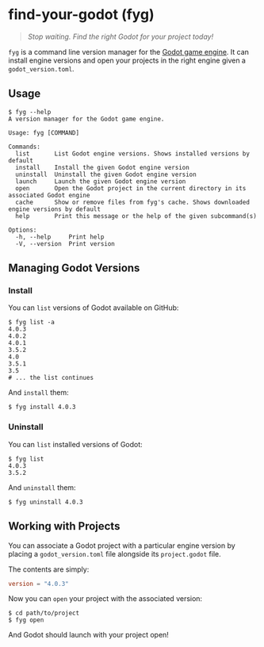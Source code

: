 # find-your-godot (fyg)

> _Stop waiting. Find the right Godot for your project today!_

`fyg` is a command line version manager for the [Godot game engine]. It can install engine versions
and open your projects in the right engine given a `godot_version.toml`.

[Godot game engine]: https://godotengine.org/

## Usage

```
$ fyg --help
A version manager for the Godot game engine.

Usage: fyg [COMMAND]

Commands:
  list       List Godot engine versions. Shows installed versions by default
  install    Install the given Godot engine version
  uninstall  Uninstall the given Godot engine version
  launch     Launch the given Godot engine version
  open       Open the Godot project in the current directory in its associated Godot engine
  cache      Show or remove files from fyg's cache. Shows downloaded engine versions by default
  help       Print this message or the help of the given subcommand(s)

Options:
  -h, --help     Print help
  -V, --version  Print version
```

## Managing Godot Versions
### Install
You can `list` versions of Godot available on GitHub:
```
$ fyg list -a
4.0.3
4.0.2
4.0.1
3.5.2
4.0
3.5.1
3.5
# ... the list continues
```

And `install` them:
```
$ fyg install 4.0.3
```

### Uninstall
You can `list` installed versions of Godot:
```
$ fyg list
4.0.3
3.5.2
```

And `uninstall` them:
```
$ fyg uninstall 4.0.3
```

## Working with Projects
You can associate a Godot project with a particular engine version by placing a `godot_version.toml` file alongside its `project.godot` file.

The contents are simply:
```toml
version = "4.0.3"
```

Now you can `open` your project with the associated version:
```
$ cd path/to/project
$ fyg open
```
And Godot should launch with your project open!

